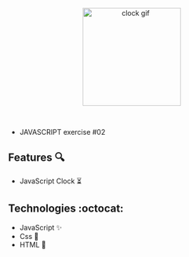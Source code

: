 <p  align="center">
<img  src="https://media.giphy.com/media/YWzwa1nGjXk2xufkVM/giphy.gif"  height="200" alt="clock gif">
</p>
<br/>

* JAVASCRIPT exercise #02

## Features :mag:

* JavaScript Clock :hourglass_flowing_sand:

## Technologies :octocat:
* JavaScript :sparkles:
* Css :nail_care:
* HTML :hammer:	
